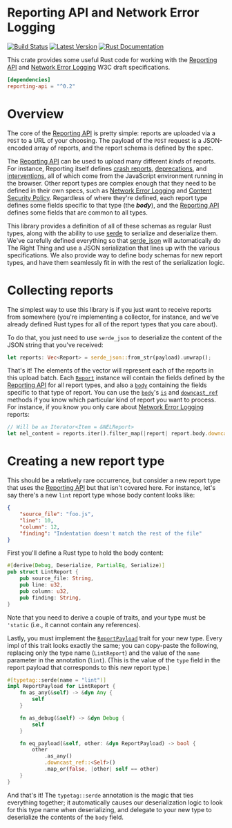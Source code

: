 # Reporting API and Network Error Logging

[![Build Status](https://api.travis-ci.org/dcreager/rs-reporting-api.svg?branch=master)](https://travis-ci.org/dcreager/rs-reporting-api)
[![Latest Version](https://img.shields.io/crates/v/reporting-api.svg)](https://crates.io/crates/reporting-api)
[![Rust Documentation](https://img.shields.io/badge/api-rustdoc-blue.svg)](https://docs.rs/reporting-api)

This crate provides some useful Rust code for working with the [Reporting API][]
and [Network Error Logging][] W3C draft specifications.

[Reporting API]: https://w3c.github.io/reporting/
[Network Error Logging]: https://w3c.github.io/network-error-logging/

``` toml
[dependencies]
reporting-api = "^0.2"
```

# Overview

The core of the [Reporting API][] is pretty simple: reports are uploaded via a
`POST` to a URL of your choosing.  The payload of the `POST` request is a
JSON-encoded array of reports, and the report schema is defined by the spec.

The [Reporting API][] can be used to upload many different _kinds_ of reports.
For instance, Reporting itself defines [crash reports][], [deprecations][], and
[interventions][], all of which come from the JavaScript environment running in
the browser.  Other report types are complex enough that they need to be defined
in their own specs, such as [Network Error Logging][] and [Content Security
Policy][].  Regardless of where they're defined, each report type defines some
fields specific to that type (the **_body_**), and the [Reporting API][] defines
some fields that are common to all types.

[crash reports]: https://w3c.github.io/reporting/#crash-report
[deprecations]: https://w3c.github.io/reporting/#deprecation-report
[interventions]: https://w3c.github.io/reporting/#intervention-report
[Content Security Policy]: https://www.w3.org/TR/CSP3/

This library provides a definition of all of these schemas as regular Rust
types, along with the ability to use [serde][] to serialize and deserialize
them.  We've carefully defined everything so that [serde_json][] will
automatically do The Right Thing and use a JSON serialization that lines up with
the various specifications.  We also provide way to define body schemas for new
report types, and have them seamlessly fit in with the rest of the serialization
logic.

[serde]: https://docs.rs/serde/
[serde_json]: https://docs.rs/serde_json/

# Collecting reports

The simplest way to use this library is if you just want to receive reports from
somewhere (you're implementing a collector, for instance, and we've already
defined Rust types for all of the report types that you care about).

To do that, you just need to use `serde_json` to deserialize the content of the
JSON string that you've received:

``` rust
let reports: Vec<Report> = serde_json::from_str(payload).unwrap();
```

That's it!  The elements of the vector will represent each of the reports in
this upload batch.  Each [`Report`][] instance will contain the fields defined
by the [Reporting API][] for all report types, and also a [`body`][] containing
the fields specific to that type of report.  You can use the [`body`][]'s
[`is`][] and [`downcast_ref`][] methods if you know which particular kind of
report you want to process.  For instance, if you know you only care about
[Network Error Logging][] reports:

``` rust
// Will be an Iterator<Item = &NELReport>
let nel_content = reports.iter().filter_map(|report| report.body.downcast_ref::<NELReport>());
```

[`Report`]: struct.Report.html
[`body`]: struct.Report.html#structfield.body
[`is`]: struct.ReportBody.html#method.is
[`downcast_ref`]: struct.ReportBody.html#method.downcast_ref

# Creating a new report type

This should be a relatively rare occurrence, but consider a new report type that
uses the [Reporting API][] but that isn't covered here.  For instance, let's say
there's a new `lint` report type whose body content looks like:

``` json
{
    "source_file": "foo.js",
    "line": 10,
    "column": 12,
    "finding": "Indentation doesn't match the rest of the file"
}
```

First you'll define a Rust type to hold the body content:

``` rust
#[derive(Debug, Deserialize, PartialEq, Serialize)]
pub struct LintReport {
    pub source_file: String,
    pub line: u32,
    pub column: u32,
    pub finding: String,
}
```

Note that you need to derive a couple of traits, and your type must be `'static`
(i.e., it cannot contain any references).

Lastly, you must implement the [`ReportPayload`][] trait for your new type.
Every impl of this trait looks exactly the same; you can copy-paste the
following, replacing only the type name (`LintReport`) and the value of the
`name` parameter in the annotation (`lint`).  (This is the value of the `type`
field in the report payload that corresponds to this new report type.)

[`ReportPayload`]: trait.ReportPayload.html

``` rust
#[typetag::serde(name = "lint")]
impl ReportPayload for LintReport {
    fn as_any(&self) -> &dyn Any {
        self
    }

    fn as_debug(&self) -> &dyn Debug {
        self
    }

    fn eq_payload(&self, other: &dyn ReportPayload) -> bool {
        other
            .as_any()
            .downcast_ref::<Self>()
            .map_or(false, |other| self == other)
    }
}
```

And that's it!  The `typetag::serde` annotation is the magic that ties
everything together; it automatically causes our deserialization logic to look
for this type name when deserializing, and delegate to your new type to
deserialize the contents of the `body` field.
